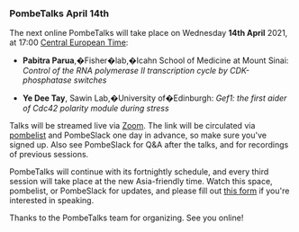 ### PombeTalks April 14th
<!-- newsfeed_thumbnail: PombeTalks32px.png -->

The next online PombeTalks will take place on Wednesday **14th April**
2021, at 17:00 [Central European
Time](https://greenwichmeantime.com/time-zone/europe/european-union/central-european-time/):

 - **Pabitra Parua**,�Fisher�lab,�Icahn School of Medicine at Mount Sinai: *Control of the RNA polymerase II transcription cycle by CDK-phosphatase switches*

- **Ye Dee Tay**, Sawin Lab,�University of�Edinburgh: *Gef1: the first aider of Cdc42 polarity module during stress*

Talks will be streamed live via [Zoom](https://zoom.us/). The link
will be circulated via
[pombelist](https://lists.cam.ac.uk/mailman/listinfo/ucam-pombelist)
and PombeSlack one day in advance, so make sure you've signed up. Also
see PombeSlack for Q&A after the talks, and for recordings of previous
sessions.

PombeTalks will continue with its fortnightly schedule, and every
third session will take place at the new Asia-friendly time. Watch
this space, pombelist, or PombeSlack for updates, and please fill out
[this form](https://docs.google.com/forms/d/e/1FAIpQLSdjnkJfadUwM2eKIBJBQXeLt3aOfzrQEb3D8lvNym1g93DIRQ/viewform)
if you're interested in speaking.

Thanks to the PombeTalks team for organizing. See you online!

